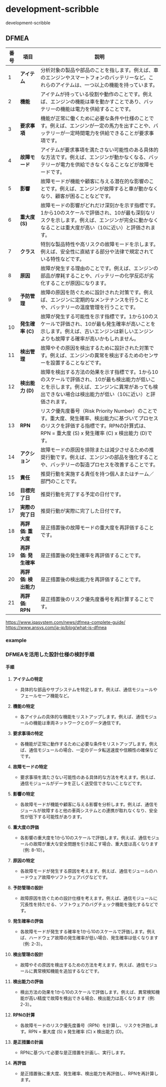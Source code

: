 # development-scribble
development-scribble

## DFMEA
| 番号 | 項目 | 説明 |
|------|------|------|
| 1 | **アイテム** | 分析対象の製品や部品のことを指します。例えば、車のエンジンやスマートフォンのバッテリーなど。これらのアイテムは、一つ以上の機能を持っています。 |
| 2 | **機能** | アイテムが持っている役割や動作のことです。例えば、エンジンの機能は車を動かすことであり、バッテリーの機能は電力を供給することです。 |
| 3 | **要求事項** | 機能が正常に働くために必要な条件や仕様のことです。例えば、エンジンが一定の馬力を出すことや、バッテリーが一定時間電力を供給できることが要求事項です。 |
| 4 | **故障モード** | アイテムが要求事項を満たさない可能性のある具体的な方法です。例えば、エンジンが動かなくなる、バッテリーが電力を供給できなくなることなどが故障モードです。 |
| 5 | **影響** | 故障モードが機能や顧客に与える潜在的な影響のことです。例えば、エンジンが故障すると車が動かなくなり、顧客が困ることなどです。 |
| 6 | **重大度 (S)** | 故障モードの影響がどれだけ深刻かを示す指標です。1から10のスケールで評価され、10が最も深刻なリスクを示します。例えば、エンジンが完全に動かなくなることは重大度が高い（10に近い）と評価されます。 |
| 7 | **クラス** | 特別な製品特性や高リスクの故障モードを示します。例えば、安全性に直結する部分や法律で規定されている特性などです。 |
| 8 | **原因** | 故障が発生する理由のことです。例えば、エンジンの部品が摩耗することや、バッテリーの化学反応が劣化することが原因になります。 |
| 9 | **予防管理** | 故障の原因を防ぐために設計された対策です。例えば、エンジンに定期的なメンテナンスを行うことや、バッテリーの温度管理を行うことです。 |
| 10 | **発生確率 (C)** | 故障が発生する可能性を示す指標です。1から10のスケールで評価され、10が最も発生確率が高いことを示します。例えば、古いエンジンは新しいエンジンよりも故障する確率が高いかもしれません。 |
| 11 | **検出管理** | 故障やその原因を検出するために設計された対策です。例えば、エンジンの異常を検出するためのセンサーを設置することなどです。 |
| 12 | **検出能力 (D)** | 故障を検出する方法の効果を示す指標です。1から10のスケールで評価され、10が最も検出能力が低いことを示します。例えば、エンジンに異常があっても検出できない場合は検出能力が低い（10に近い）と評価されます。 |
| 13 | **RPN** | リスク優先度番号（Risk Priority Number）のことです。重大度、発生確率、検出能力に基づいてプロセスのリスクを評価する指標です。RPNの計算式は、RPN = 重大度 (S) x 発生確率 (C) x 検出能力 (D)です。 |
| 14 | **アクション** | 故障モードの原因を排除または減少させるための推奨行動です。例えば、エンジンの部品を強化することや、バッテリーの製造プロセスを改善することです。 |
| 15 | **責任** | 推奨行動を実施する責任を持つ個人またはチーム／部門のことです。 |
| 16 | **目標完了日** | 推奨行動を完了する予定の日付です。 |
| 17 | **実際の完了日** | 推奨行動が実際に完了した日付です。 |
| 18 | **再評価: 重大度** | 是正措置後の故障モードの重大度を再評価することです。 |
| 19 | **再評価: 発生確率** | 是正措置後の発生確率を再評価することです。 |
| 20 | **再評価: 検出能力** | 是正措置後の検出能力を再評価することです。 |
| 21 | **再評価: RPN** | 是正措置後のリスク優先度番号を再計算することです。 |

https://www.iqasystem.com/news/dfmea-complete-guide/  
https://www.ansys.com/ja-jp/blog/what-is-dfmea

### example
### DFMEAを活用した設計仕様の検討手順
#### 手順

1. **アイテムの特定**
    - 具体的な部品やサブシステムを特定します。例えば、通信モジュールやフェールセーフ機能など。

2. **機能の特定**
    - 各アイテムの具体的な機能をリストアップします。例えば、通信モジュールの機能は車両ネットワークとのデータ通信です。

3. **要求事項の特定**
    - 各機能が正常に動作するために必要な条件をリストアップします。例えば、通信モジュールの場合、一定のデータ転送速度や信頼性の確保などです。

4. **故障モードの特定**
    - 要求事項を満たさない可能性のある具体的な方法を考えます。例えば、通信モジュールがデータを正しく送受信できないことなどです。

5. **影響の特定**
    - 各故障モードが機能や顧客に与える影響を分析します。例えば、通信モジュールが故障すると他の車両システムとの連携が取れなくなり、安全性が低下する可能性があります。

6. **重大度の評価**
    - 各影響の重大度を1から10のスケールで評価します。例えば、通信モジュールの故障が重大な安全問題を引き起こす場合、重大度は高くなります（例: 8-10）。

7. **原因の特定**
    - 各故障モードが発生する原因を考えます。例えば、通信モジュールのハードウェア故障やソフトウェアバグなどです。

8. **予防管理の設計**
    - 故障原因を防ぐための設計仕様を考えます。例えば、通信モジュールに冗長性を持たせる、ソフトウェアのバグチェック機能を強化するなどです。

9. **発生確率の評価**
    - 各故障モードが発生する確率を1から10のスケールで評価します。例えば、ハードウェア故障の発生確率が低い場合、発生確率は低くなります（例: 2-3）。

10. **検出管理の設計**
    - 故障やその原因を検出するための方法を考えます。例えば、通信モジュールに異常検知機能を追加するなどです。

11. **検出能力の評価**
    - 検出方法の効果を1から10のスケールで評価します。例えば、異常検知機能が高い精度で故障を検出できる場合、検出能力は高くなります（例: 2-3）。

12. **RPNの計算**
    - 各故障モードのリスク優先度番号（RPN）を計算し、リスクを評価します。RPN = 重大度 (S) x 発生確率 (C) x 検出能力 (D)。

13. **是正措置の計画**
    - RPNに基づいて必要な是正措置を計画し、実行します。

14. **再評価**
    - 是正措置後に重大度、発生確率、検出能力を再評価し、RPNを再計算します。

